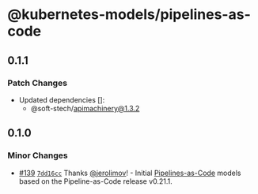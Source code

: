 # @kubernetes-models/pipelines-as-code

## 0.1.1

### Patch Changes

- Updated dependencies []:
  - @soft-stech/apimachinery@1.3.2

## 0.1.0

### Minor Changes

- [#139](https://github.com/tommy351/kubernetes-models-ts/pull/139) [`7dd16cc`](https://github.com/tommy351/kubernetes-models-ts/commit/7dd16cc549025b971bd3d2052d36f092743f4866) Thanks [@jerolimov](https://github.com/jerolimov)! - Initial [Pipelines-as-Code](https://pipelinesascode.com/) models based on the Pipeline-as-Code release v0.21.1.

